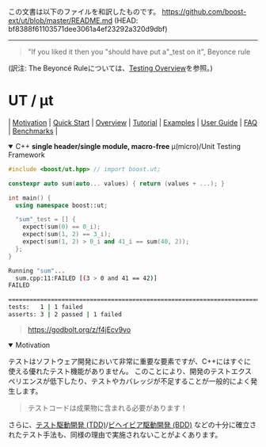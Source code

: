 この文書は以下のファイルを和訳したものです。
https://github.com/boost-ext/ut/blob/master/README.md
(HEAD: bf8388f61103571dee3061a4ef23292a320d9dbf)

---

> "If you liked it then you "should have put a"_test on it", Beyonce rule

(訳注: The Beyoncé Ruleについては、[Testing Overview](https://abseil.io/resources/swe-book/html/ch11.html)を参照。)

# UT / μt
| [Motivation](#motivation) | [Quick Start](#quick-start) | [Overview](#overview) | [Tutorial](#tutorial) | [Examples](#examples) | [User Guide](#user-guide) | [FAQ](#faq) | [Benchmarks](#benchmarks) |

<details open><summary>C++ <b>single header/single module, macro-free</b> μ(micro)/Unit Testing Framework</summary>

```cpp
#include <boost/ut.hpp> // import boost.ut;

constexpr auto sum(auto... values) { return (values + ...); }

int main() {
  using namespace boost::ut;

  "sum"_test = [] {
    expect(sum(0) == 0_i);
    expect(sum(1, 2) == 3_i);
    expect(sum(1, 2) > 0_i and 41_i == sum(40, 2));
  };
}
```

```sh
Running "sum"...
  sum.cpp:11:FAILED [(3 > 0 and 41 == 42)]
FAILED

===============================================================================
tests:   1 | 1 failed
asserts: 3 | 2 passed | 1 failed
```
> https://godbolt.org/z/f4jEcv9vo

<a name="motivation"></a>
<details open><summary>Motivation</summary>
<p>
テストはソフトウェア開発において非常に重要な要素ですが、C++にはすぐに使える優れたテスト機能がありません。
このことにより、開発のテストエクスペリエンスが低下したり、テストやカバレッジが不足することが一般的によく発生します。

> テストコードは成果物に含まれる必要があります！

さらに、[テスト駆動開発 (TDD)](https://ja.wikipedia.org/wiki/テスト駆動開発)/[ビヘイビア駆動開発 (BDD)](https://ja.wikipedia.org/wiki/ビヘイビア駆動開発) などの十分に確立されたテスト手法も、同様の理由で実施されないことがよくあります。

